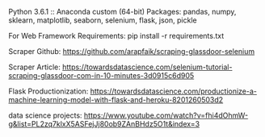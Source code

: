 Python 3.6.1 :: Anaconda custom (64-bit)
Packages: pandas, numpy, sklearn, matplotlib, seaborn, selenium, flask, json, pickle

For Web Framework Requirements: pip install -r requirements.txt

Scraper Github: https://github.com/arapfaik/scraping-glassdoor-selenium

Scraper Article: https://towardsdatascience.com/selenium-tutorial-scraping-glassdoor-com-in-10-minutes-3d0915c6d905

Flask Productionization: https://towardsdatascience.com/productionize-a-machine-learning-model-with-flask-and-heroku-8201260503d2

data science projects:
https://www.youtube.com/watch?v=fhi4dOhmW-g&list=PL2zq7klxX5ASFejJj80ob9ZAnBHdz5O1t&index=3
